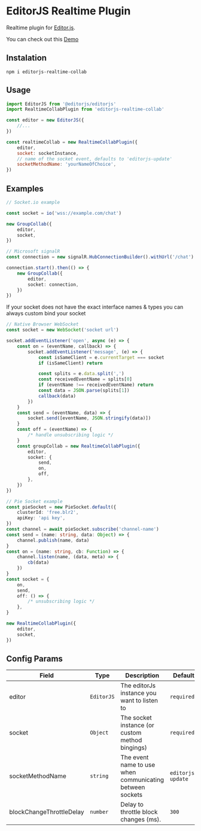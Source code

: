 # EditorJS Realtime Plugin

Realtime plugin for [Editor.js](https://editorjs.io).

You can check out this
[Demo](https://sebmeister2077.github.io/editorjs-realtime-collab/)

## Instalation

```shell
npm i editorjs-realtime-collab
```

## Usage

```js
import EditorJS from '@editorjs/editorjs'
import RealtimeCollabPlugin from 'editorjs-realtime-collab'

const editor = new EditorJS({
    //...
})

const realtimeCollab = new RealtimeCollabPlugin({
    editor,
    socket: socketInstance,
    // name of the socket event, defaults to 'editorjs-update'
    socketMethodName: 'yourNameOfChoice',
})
```

## Examples

```ts
// Socket.io example

const socket = io('wss://example.com/chat')

new GroupCollab({
    editor,
    socket,
})

// Microsoft signalR
const connection = new signalR.HubConnectionBuilder().withUrl('/chat').build()

connection.start().then(() => {
    new GroupCollab({
        editor,
        socket: connection,
    })
})
```

If your socket does not have the exact interface names & types you can always custom bind your socket

```ts
// Native Browser WebSocket
const socket = new WebSocket('socket url')

socket.addEventListener('open', async (e) => {
    const on = (eventName, callback) => {
        socket.addEventListener('message', (e) => {
            const isSameClient = e.currentTarget === socket
            if (isSameClient) return

            const splits = e.data.split(',')
            const receivedEventName = splits[0]
            if (eventName !== receivedEventName) return
            const data = JSON.parse(splits[1])
            callback(data)
        })
    }
    const send = (eventName, data) => {
        socket.send([eventName, JSON.stringify(data)])
    }
    const off = (eventName) => {
        /* handle unsubscribing logic */
    }
    const groupCollab = new RealtimeCollabPlugin({
        editor,
        socket: {
            send,
            on,
            off,
        },
    })
})

// Pie Socket example
const pieSocket = new PieSocket.default({
    clusterId: 'free.blr2',
    apiKey: 'api key',
})
const channel = await pieSocket.subscribe('channel-name')
const send = (name: string, data: Object) => {
    channel.publish(name, data)
}
const on = (name: string, cb: Function) => {
    channel.listen(name, (data, meta) => {
        cb(data)
    })
}
const socket = {
    on,
    send,
    off: () => {
        /* unsubscribing logic */
    },
}

new RealtimeCollabPlugin({
    editor,
    socket,
})
```

## Config Params

| Field                    | Type       | Description                                              | Default           |
| ------------------------ | ---------- | -------------------------------------------------------- | ----------------- |
| editor                   | `EditorJS` | The editorJs instance you want to listen to              | `required*`       |
| socket                   | `Object`   | The socket instance (or custom method bingings)          | `required*`       |
| socketMethodName         | `string`   | The event name to use when communicating between sockets | `editorjs-update` |
| blockChangeThrottleDelay | `number`   | Delay to throttle block changes (ms).                    | `300`             |
